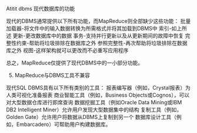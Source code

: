 Atitit dbms 现代数据库的功能


现代的DBMS通常提供以下所有功能，而MapReduce则全部缺少这些功能：
批量加载器-将文件中的输入数据转换为所需格式并将其加载到DBMS中
索引-如上所述
更新-更改数据库中的数据
事务-支持并行更新以及从更新期间的故障中恢复
完整性约束-帮助将垃圾排除在数据库之外
参照完整性-再次帮助将垃圾排除在数据库之外
视图-这样架构就可以更改而不必重写应用程序

总之，MapReduce仅提供了现代DBMS中的一小部分功能。


5. MapReduce与DBMS工具不兼容

现代SQL DBMS具有以下所有类别的工具：
报表编写器（例如，Crystal报表）为人类可视化准备报表
商业智能工具（例如，Business Objects或Cognos），可以对大型数据仓库进行即席查询
数据挖掘工具（例如Oracle Data Mining或IBM DB2 Intelligent Miner）允许用户发现大型数据集中的结构
复制工具（例如，Golden Gate）允许用户将数据从DBMS上复制到另一个
数据库设计工具（例如，Embarcadero）可帮助用户构建数据库。


